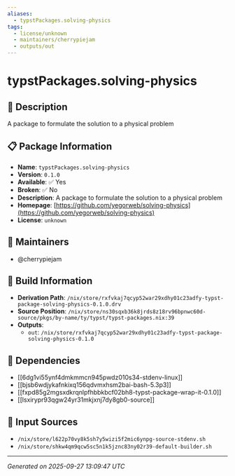 ```yaml
---
aliases:
  - typstPackages.solving-physics
tags:
  - license/unknown
  - maintainers/cherrypiejam
  - outputs/out
---
```


# typstPackages.solving-physics

## 📝 Description

A package to formulate the solution to a physical problem

## 📋 Package Information

- **Name**: `typstPackages.solving-physics`
- **Version**: `0.1.0`
- **Available**: ✅ Yes
- **Broken**: ✅ No
- **Description**: A package to formulate the solution to a physical problem
- **Homepage**: [https://github.com/yegorweb/solving-physics](https://github.com/yegorweb/solving-physics)
- **License**: `unknown`
## 👥 Maintainers

- @cherrypiejam


## 🔧 Build Information

- **Derivation Path**: `/nix/store/rxfvkaj7qcyp52war29xdhy01c23adfy-typst-package-solving-physics-0.1.0.drv`
- **Source Position**: `/nix/store/ns30sqxb36k8jrds8z18rv96bpnwc60d-source/pkgs/by-name/ty/typst/typst-packages.nix:39`
- **Outputs**:
  - `out`:  `/nix/store/rxfvkaj7qcyp52war29xdhy01c23adfy-typst-package-solving-physics-0.1.0`

## 🔗 Dependencies

- [[6dg1vi55ynf4dmkmmcn945pwdz010s34-stdenv-linux]]
- [[bjsb6wdjykafnkixq156qdvmxhsm2bai-bash-5.3p3]]
- [[fxpd85g2mgsxdkrqnlpfhbbkbcf02bh8-typst-package-wrap-it-0.1.0]]
- [[lsxirypr93qgw24yr31mkjxnj7dy8gb0-source]]

## 📁 Input Sources

- `/nix/store/l622p70vy8k5sh7y5wizi5f2mic6ynpg-source-stdenv.sh`
- `/nix/store/shkw4qm9qcw5sc5n1k5jznc83ny02r39-default-builder.sh`

---
*Generated on 2025-09-27 13:09:47 UTC*
